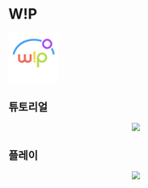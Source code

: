 # W!P
<img src="/Resources/WIP.png" width="100px" title="W!P Title" alt="W!P Title"></img><br/>

## 튜토리얼
<p align = "center">
  <img src="https://github.com/user-attachments/assets/a7dd51cd-df3a-458d-a502-28c4bb4a5661" width="200px"></img><br/>
</p>

## 플레이
<p align = "center">
  <img src="https://github.com/user-attachments/assets/69c82b54-4484-4b64-8602-92a1c6523f04" width="200px"></img><br/>
</p>

